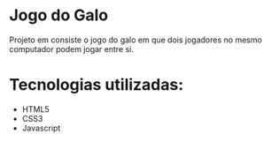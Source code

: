 # Jogo do Galo

Projeto em consiste o jogo do galo em que dois jogadores no mesmo computador podem jogar entre si.

# Tecnologias utilizadas:
- HTML5
- CSS3
- Javascript
